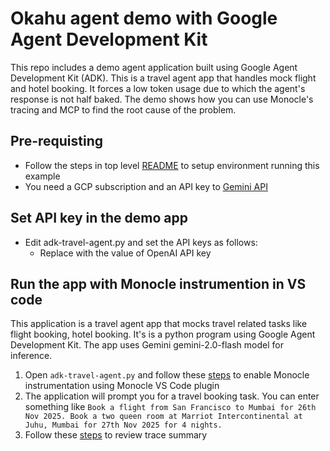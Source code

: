 # Okahu agent demo with Google Agent Development Kit
This repo includes a demo agent application built using Google Agent Development Kit (ADK).
This is a travel agent app that handles mock flight and hotel booking. It forces a low token usage due to which the agent's response is not half baked. The demo shows how you can use Monocle's tracing and MCP to find the root cause of the problem.

## Pre-requisting
- Follow the steps in top level [README](../../README.md) to setup environment running this example
- You need a GCP subscription and an API key to [Gemini API](https://ai.google.dev/gemini-api/docs)

## Set API key in the demo app
- Edit adk-travel-agent.py and set the API keys as follows:
  - Replace <GOOGLE-API-KEY> with the value of OpenAI API key

## Run the app with Monocle instrumention in VS code
This application is a travel agent app that mocks travel related tasks like flight booking, hotel booking.
It's is a python program using Google Agent Development Kit. 
The app uses Gemini gemini-2.0-flash model for inference.

1. Open `adk-travel-agent.py` and follow these [steps](../../README.md#run-application-with-monocle-tracing-enabled) to enable Monocle instrumentation using Monocle VS Code plugin
2. The application will prompt you for a travel booking task. You can enter something like `Book a flight from San Francisco to Mumbai for 26th Nov 2025. Book a two queen room at Marriot Intercontinental at Juhu, Mumbai for 27th Nov 2025 for 4 nights.`
3. Follow these [steps](../../README.md#get-trace-summary-using-github-copilot-and-monocle-mcp) to review trace summary
